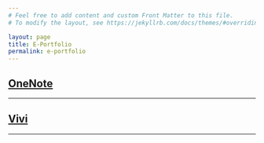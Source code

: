 ```yaml
---
# Feel free to add content and custom Front Matter to this file.
# To modify the layout, see https://jekyllrb.com/docs/themes/#overriding-theme-defaults

layout: page
title: E-Portfolio
permalink: e-portfolio
---
```

  

## [OneNote](/e-portfolio/onenote)

---

## [Vivi](/e-portfolio/vivi)

---


